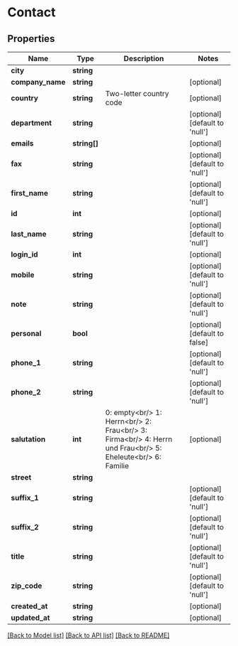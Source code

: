 # Contact

## Properties
Name | Type | Description | Notes
------------ | ------------- | ------------- | -------------
**city** | **string** |  | 
**company_name** | **string** |  | [optional] 
**country** | **string** | Two-letter country code | [optional] 
**department** | **string** |  | [optional] [default to 'null']
**emails** | **string[]** |  | [optional] 
**fax** | **string** |  | [optional] [default to 'null']
**first_name** | **string** |  | [optional] [default to 'null']
**id** | **int** |  | [optional] 
**last_name** | **string** |  | [optional] [default to 'null']
**login_id** | **int** |  | [optional] 
**mobile** | **string** |  | [optional] [default to 'null']
**note** | **string** |  | [optional] [default to 'null']
**personal** | **bool** |  | [optional] [default to false]
**phone_1** | **string** |  | [optional] [default to 'null']
**phone_2** | **string** |  | [optional] [default to 'null']
**salutation** | **int** | 0: empty&lt;br/&gt; 1: Herrn&lt;br/&gt; 2: Frau&lt;br/&gt; 3: Firma&lt;br/&gt; 4: Herrn und Frau&lt;br/&gt; 5: Eheleute&lt;br/&gt; 6: Familie | [optional] 
**street** | **string** |  | 
**suffix_1** | **string** |  | [optional] [default to 'null']
**suffix_2** | **string** |  | [optional] [default to 'null']
**title** | **string** |  | [optional] [default to 'null']
**zip_code** | **string** |  | [optional] [default to 'null']
**created_at** | **string** |  | [optional] 
**updated_at** | **string** |  | [optional] 

[[Back to Model list]](../README.md#documentation-for-models) [[Back to API list]](../README.md#documentation-for-api-endpoints) [[Back to README]](../README.md)


